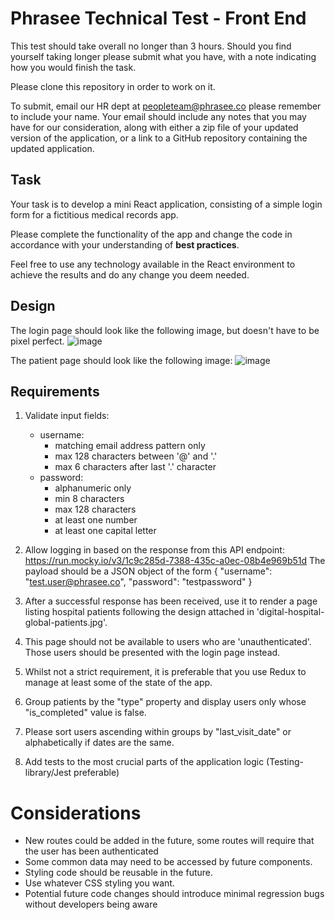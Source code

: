# Phrasee Technical Test - Front End

This test should take overall no longer than 3 hours. Should you find yourself taking longer please submit what you have, with a note indicating how you would finish the task.

Please clone this repository in order to work on it. 

To submit, email our HR dept at peopleteam@phrasee.co please remember to include your name. Your email should include any notes that you may have for our consideration, along with either a zip file of your updated version of the application, or a link to a GitHub repository containing the updated application.

## Task
Your task is to develop a mini React application, consisting of a simple login form for a fictitious medical records app.

Please complete the functionality of the app and change the code in accordance with your understanding of **best practices**.

Feel free to use any technology available in the React environment to achieve the results and do any change you deem needed.

## Design
The login page should look like the following image, but doesn't have to be pixel perfect.
![image](https://github.com/PhraseePhoundry/front-end-test/assets/81157604/aaf4a45c-dddf-4293-921c-e22eaee9b9e4)

The patient page should look like the following image:
![image](https://github.com/PhraseePhoundry/front-end-test/blob/develop/digital-hospital-global-patients.jpg)

## Requirements

1. Validate input fields:
    - username:
        - matching email address pattern only
        - max 128 characters between '@' and '.'
        - max 6 characters after last '.' character
    - password:
        - alphanumeric only
        - min 8 characters
        - max 128 characters
        - at least one number
        - at least one capital letter
2.  Allow logging in based on the response from this API endpoint:
    https://run.mocky.io/v3/1c9c285d-7388-435c-a0ec-08b4e969b51d
    The payload should be a JSON object of the form
    {
        "username": "test.user@phrasee.co",
        "password": "testpassword"
    }
   
3.  After a successful response has been received, use it to render a page listing hospital patients following the design attached in 'digital-hospital-global-patients.jpg'.
4.  This page should not be available to users who are 'unauthenticated'. Those users should be presented with the login page instead.
5.  Whilst not a strict requirement, it is preferable that you use Redux to manage at least some of the state of the app.
6.  Group patients by the "type" property and display users only whose "is_completed" value is false.
7.  Please sort users ascending within groups by "last_visit_date" or alphabetically if dates are the same.
8.  Add tests to the most crucial parts of the application logic (Testing-library/Jest preferable)

# Considerations

- New routes could be added in the future, some routes will require that the user has been authenticated
- Some common data may need to be accessed by future components.
- Styling code should be reusable in the future.
- Use whatever CSS styling you want.
- Potential future code changes should introduce minimal regression bugs without developers being aware

